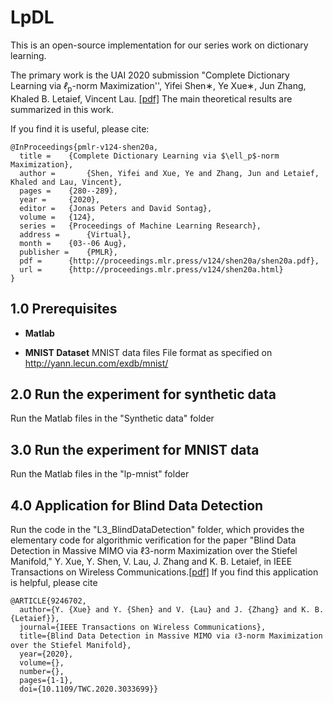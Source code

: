 # LpDL

This is an open-source implementation for our series work on  dictionary learning.


The primary work is the UAI 2020 submission "Complete Dictionary Learning via  <i>ℓ</i><sub>p</sub>-norm Maximization'', Yifei Shen∗, Ye Xue∗, Jun Zhang, Khaled B. Letaief, Vincent Lau.  [[pdf]](http://proceedings.mlr.press/v124/shen20a/shen20a.pdf) The main theoretical results are summarized in this work.

If you find it is useful, please cite:

```
@InProceedings{pmlr-v124-shen20a,
  title = 	 {Complete Dictionary Learning via $\ell_p$-norm Maximization},
  author =       {Shen, Yifei and Xue, Ye and Zhang, Jun and Letaief, Khaled and Lau, Vincent},
  pages = 	 {280--289},
  year = 	 {2020},
  editor = 	 {Jonas Peters and David Sontag},
  volume = 	 {124},
  series = 	 {Proceedings of Machine Learning Research},
  address = 	 {Virtual},
  month = 	 {03--06 Aug},
  publisher =    {PMLR},
  pdf = 	 {http://proceedings.mlr.press/v124/shen20a/shen20a.pdf},
  url = 	 {http://proceedings.mlr.press/v124/shen20a.html}
}
```



## 1.0 Prerequisites
+ **Matlab**


+ **MNIST Dataset**
MNIST data files
File format as specified on http://yann.lecun.com/exdb/mnist/

## 2.0 Run the experiment for synthetic data
Run the Matlab files in the "Synthetic data" folder

## 3.0 Run the experiment for MNIST data
Run the Matlab files in the "lp-mnist" folder

## 4.0 Application for Blind Data Detection 
Run the code in the "L3_BlindDataDetection" folder, which provides the elementary code for algorithmic verification for the  paper "Blind Data Detection in Massive MIMO via ℓ3-norm Maximization over the Stiefel Manifold," Y. Xue, Y. Shen, V. Lau, J. Zhang and K. B. Letaief, in IEEE Transactions on Wireless Communications.[[pdf]](https://ieeexplore.ieee.org/document/9246702)
If you find this application is helpful, please cite

```
@ARTICLE{9246702,
  author={Y. {Xue} and Y. {Shen} and V. {Lau} and J. {Zhang} and K. B. {Letaief}},
  journal={IEEE Transactions on Wireless Communications}, 
  title={Blind Data Detection in Massive MIMO via ℓ3-norm Maximization over the Stiefel Manifold}, 
  year={2020},
  volume={},
  number={},
  pages={1-1},
  doi={10.1109/TWC.2020.3033699}}
```
